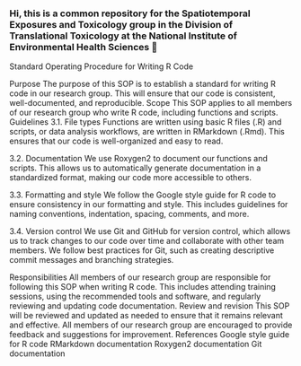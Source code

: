 ### Hi, this is a common repository for the Spatiotemporal Exposures and Toxicology group in the Division of Translational Toxicology at the National Institute of Environmental Health Sciences 👋

<!--
**Spatiotemporal-Exposures-and-Toxicology/Spatiotemporal-Exposures-and-Toxicology** is a ✨ _special_ ✨ repository because its `README.md` (this file) appears on your GitHub profile.

Here are some ideas to get you started:

- 🔭 I’m currently working on ...
- 🌱 I’m currently learning ...
- 👯 I’m looking to collaborate on ...
- 🤔 I’m looking for help with ...
- 💬 Ask me about ...
- 📫 How to reach me: ...
- 😄 Pronouns: ...
- ⚡ Fun fact: ...
-->


Standard Operating Procedure for Writing R Code

Purpose
The purpose of this SOP is to establish a standard for writing R code in our research group. This will ensure that our code is consistent, well-documented, and reproducible.
Scope
This SOP applies to all members of our research group who write R code, including functions and scripts.
Guidelines
3.1. File types
Functions are written using basic R files (.R) and scripts, or data analysis workflows, are written in RMarkdown (.Rmd). This ensures that our code is well-organized and easy to read.

3.2. Documentation
We use Roxygen2 to document our functions and scripts. This allows us to automatically generate documentation in a standardized format, making our code more accessible to others.

3.3. Formatting and style
We follow the Google style guide for R code to ensure consistency in our formatting and style. This includes guidelines for naming conventions, indentation, spacing, comments, and more.

3.4. Version control
We use Git and GitHub for version control, which allows us to track changes to our code over time and collaborate with other team members. We follow best practices for Git, such as creating descriptive commit messages and branching strategies.

Responsibilities
All members of our research group are responsible for following this SOP when writing R code. This includes attending training sessions, using the recommended tools and software, and regularly reviewing and updating code documentation.
Review and revision
This SOP will be reviewed and updated as needed to ensure that it remains relevant and effective. All members of our research group are encouraged to provide feedback and suggestions for improvement.
References
Google style guide for R code
RMarkdown documentation
Roxygen2 documentation
Git documentation
